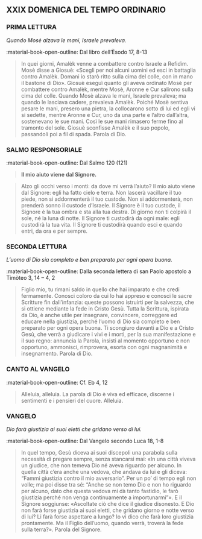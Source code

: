 ## XXIX DOMENICA DEL TEMPO ORDINARIO
> 
### PRIMA LETTURA
*Quando Mosè alzava le mani, Israele prevaleva.*

:material-book-open-outline: Dal libro dell’Èsodo
17, 8-13

> In quei giorni, Amalèk venne a combattere contro Israele a Refidìm. Mosè disse a Giosuè: «Scegli per noi alcuni uomini ed esci in battaglia contro Amalèk. Domani io starò ritto sulla cima del colle, con in mano il bastone di Dio». Giosuè eseguì quanto gli aveva ordinato Mosè per combattere contro Amalèk, mentre Mosè, Aronne e Cur salirono sulla cima del colle. Quando Mosè alzava le mani, Israele prevaleva; ma quando le lasciava cadere, prevaleva Amalèk. Poiché Mosè sentiva pesare le mani, presero una pietra, la collocarono sotto di lui ed egli vi si sedette, mentre Aronne e Cur, uno da una parte e l’altro dall’altra, sostenevano le sue mani. Così le sue mani rimasero ferme fino al tramonto del sole. Giosuè sconfisse Amalèk e il suo popolo, passandoli poi a fil di spada. Parola di Dio.
> 
### SALMO RESPONSORIALE
:material-book-open-outline: Dal Salmo 120 (121)

>**Il mio aiuto viene dal Signore.**

> Alzo gli occhi verso i monti:
> da dove mi verrà l’aiuto?
> Il mio aiuto viene dal Signore:
> egli ha fatto cielo e terra.
> Non lascerà vacillare il tuo piede,
> non si addormenterà il tuo custode.
> Non si addormenterà, non prenderà sonno
> il custode d’Israele.
> Il Signore è il tuo custode,
> il Signore è la tua ombra
> e sta alla tua destra.
> Di giorno non ti colpirà il sole,
> né la luna di notte.
> Il Signore ti custodirà da ogni male:
> egli custodirà la tua vita.
> Il Signore ti custodirà quando esci e quando entri,
> da ora e per sempre.
> 
### SECONDA LETTURA
*L’uomo di Dio sia completo e ben preparato per ogni opera buona.*

:material-book-open-outline: Dalla seconda lettera di san Paolo apostolo a Timòteo
3, 14 – 4, 2

> Figlio mio, tu rimani saldo in quello che hai imparato e che credi fermamente. Conosci coloro da cui lo hai appreso e conosci le sacre Scritture fin dall’infanzia: queste possono istruirti per la salvezza, che si ottiene mediante la fede in Cristo Gesù. Tutta la Scrittura, ispirata da Dio, è anche utile per insegnare, convincere, correggere ed educare nella giustizia, perché l’uomo di Dio sia completo e ben preparato per ogni opera buona. Ti scongiuro davanti a Dio e a Cristo Gesù, che verrà a giudicare i vivi e i morti, per la sua manifestazione e il suo regno: annuncia la Parola, insisti al momento opportuno e non opportuno, ammonisci, rimprovera, esorta con ogni magnanimità e insegnamento. Parola di Dio.
> 
### CANTO AL VANGELO
:material-book-open-outline: Cf. Eb 4, 12

> Alleluia, alleluia.
> La parola di Dio è viva ed efficace,
> discerne i sentimenti e i pensieri del cuore.
> Alleluia.
> 
### VANGELO
*Dio farà giustizia ai suoi eletti che gridano verso di lui.*

:material-book-open-outline: Dal Vangelo secondo Luca
18, 1-8

> In quel tempo, Gesù diceva ai suoi discepoli una parabola sulla necessità di pregare sempre, senza stancarsi mai: «In una città viveva un giudice, che non temeva Dio né aveva riguardo per alcuno. In quella città c’era anche una vedova, che andava da lui e gli diceva: “Fammi giustizia contro il mio avversario”. Per un po’ di tempo egli non volle; ma poi disse tra sé: “Anche se non temo Dio e non ho riguardo per alcuno, dato che questa vedova mi dà tanto fastidio, le farò giustizia perché non venga continuamente a importunarmi”». E il Signore soggiunse: «Ascoltate ciò che dice il giudice disonesto. E Dio non farà forse giustizia ai suoi eletti, che gridano giorno e notte verso di lui? Li farà forse aspettare a lungo? Io vi dico che farà loro giustizia prontamente. Ma il Figlio dell’uomo, quando verrà, troverà la fede sulla terra?». Parola del Signore.